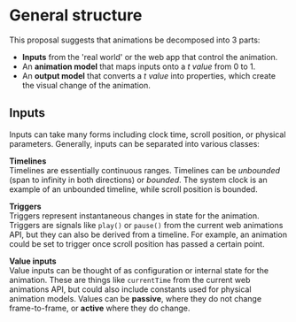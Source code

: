 # General structure
This proposal suggests that animations be decomposed into 3 parts:

- __Inputs__ from the 'real world' or the web app that control the animation.
- An __animation model__ that maps inputs onto a *t value* from 0 to 1.
- An __output model__ that converts a *t value* into properties, which create the visual change of the animation.

## Inputs
Inputs can take many forms including clock time, scroll position, or physical parameters. Generally, inputs can be separated into various classes:

__Timelines__  
Timelines are essentially continuous ranges. Timelines can be *unbounded* (span to infinity in both directions) or *bounded*. The system clock is an example of an unbounded timeline, while scroll position is bounded.

__Triggers__  
Triggers represent instantaneous changes in state for the animation. Triggers are signals like `play()` or `pause()` from the current web animations API, but they can also be derived from a timeline. For example, an animation could be set to trigger once scroll position has passed a certain point.

__Value inputs__  
Value inputs can be thought of as configuration or internal state for the animation. These are things like `currentTime` from the current web animations API, but could also include constants used for physical animation models. Values can be __passive__, where they do not change frame-to-frame, or __active__ where they do change.
